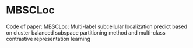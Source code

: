 # MBSCLoc
Code of paper: MBSCLoc: Multi-label subcellular localization predict based on cluster balanced subspace partitioning method and multi-class contrastive representation learning
